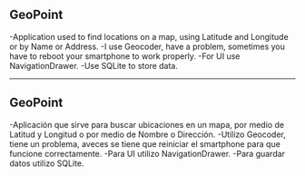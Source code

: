 GeoPoint
-
-Application used to find locations on a map, using Latitude and Longitude or by Name or Address.
-I use Geocoder, have a problem, sometimes you have to reboot your smartphone to work properly.
-For UI use NavigationDrawer.
-Use SQLite to store data.

-----------------------------

GeoPoint
-
-Aplicación que sirve para buscar ubicaciones en un mapa, por medio de Latitud y Longitud o por medio de Nombre o Dirección.
-Utilizo Geocoder, tiene un problema, aveces se tiene que reiniciar el smartphone para que funcione correctamente.
-Para UI utilizo NavigationDrawer.
-Para guardar datos utilizo SQLite.
